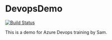 # DevopsDemo

[![Build Status](https://dev.azure.com/zhangyang15/DevopsDemo/_apis/build/status/DevopsDemo)](https://dev.azure.com/zhangyang15/DevopsDemo/_build/latest?definitionId=1)

This is a demo for Azure Devops training by Sam. 
